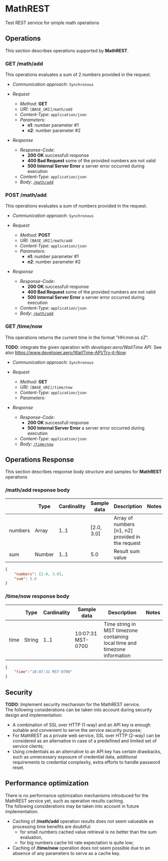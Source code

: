 # MathREST
Test REST service for simple math operations

## Operations
This section describes operations supported by <b>MathREST</b>.

### GET /math/add
This operations evaluates a sum of 2 numbers provided in the request.

* *Communication approach*: `Synchronous`
* *Request*
    * *Method*: **GET**
    * *URI*: `[BASE_URI]/math/add`
    * *Content-Type*: `application/json`
    * *Parameters*:
        * **n1**: number parameter #1
        * **n2**: number parameter #2

* *Response*
    * *Response-Code*:
        * **200 OK** successfull response
        * **400 Bad Request** some of the provided numbers are not valid
        * **500 Internal Server Error** a server error occurred during execution
    * *Content-Type*: `application/json`
    * *Body*: [`/math/add`](#ma-response)

### POST /math/add
This operations evaluates a sum of numbers provided in the request.

* *Communication approach*: `Synchronous`
* *Request*
    * *Method*: **POST**
    * *URI*: `[BASE_URI]/math/add`
    * *Content-Type*: `application/json`
    * *Parameters*:
        * **n1**: number parameter #1
        * **n2**: number parameter #2

* *Response*
    * *Response-Code*:
        * **200 OK** successfull response
        * **400 Bad Request** some of the provided numbers are not valid
        * **500 Internal Server Error** a server error occurred during execution
    * *Content-Type*: `application/json`
    * *Body*: [`/math/add`](#ma-response)

### GET /time/now
This operations returns the current time in the format "HH:mm:ss zZ".

<b>TODO</b>: integrate the given operation with <i>developer.aero/WaitTime API</i>.
See also https://www.developer.aero/WaitTime-API/Try-it-Now.

* *Communication approach*: `Synchronous`
* *Request*
    * *Method*: **GET**
    * *URI*: `[BASE_URI]/time/now`
    * *Content-Type*: `application/json`
    * *Parameters*: <none>

* *Response*
    * *Response-Code*:
        * **200 OK** successfull response
        * **500 Internal Server Error** a server error occurred during execution
    * *Content-Type*: `application/json`
    * *Body*: [`/time/now`](#tn-response)

## Operations Response
This section describes response body structure and samples for <b>MathREST</b> operations

### /math/add <a name="ma-response">response body</a>

| &nbsp;    | Type | Cardinality | Sample data | Description | Notes |
| --------- | ----------- | ----------- | ----------- | ----------- | ----- |
| &nbsp;numbers | Array | 1..1 | [2.0, 3.0] | Array of numbers [n1, n2] provided in the request | |
| &nbsp;sum | Number | 1..1 | 5.0 | Result sum value  | |

```json
{
    "numbers": [2.0, 3.0],
    "sum": 5.0
}
```

### /time/now <a name="tn-response">response body</a>

| &nbsp;    | Type | Cardinality | Sample data | Description | Notes |
| --------- | ----------- | ----------- | ----------- | ----------- | ----- |
| &nbsp;time | String | 1..1 | 10:07:31 MST-0700 | Time string in MST timezone containing local time and timezone information | |

```json
{
    "time":"10:07:31 MST-0700"
}
```

## Security
<b>TODO</b>: Implement security mechanism for the MathREST service.  
The following considerations can be taken into account during security design and implementation:
* A combination of SSL over HTTP (1-way) and an API key is enough suitable and convenient to serve the service security purpose;
* For MathREST as a private web service, SSL over HTTP (2-way) can be considered as an alternative in case of a predefined and limited set of service clients;
* Using credentials as an alternative to an API key has certain drawbacks, such as unnecessary exposure of credential data, additional requirements to credential complexity, extra efforts to handle password reset.

## Performance optimization
There is no performance optimization mechanisms introduced for the MathREST service yet, such as operation results caching.  
The following considerations may be taken into account in future implementation:
* Caching of <b>/math/add</b> operation results does not seem valueable as processing time benefits are doubtful:
    * for small numbers cached value retrieval is no better than the sum evaluation,
    * for big numbers cache hit rate expectation is quite low;
* Caching of <b>/time/now</b> operation does not seem possible due to an absence of any parameters to serve as a cache key.
